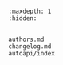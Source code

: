 ```{include} ../README.md
```

```{toctree}
:maxdepth: 1
:hidden:


authors.md
changelog.md
autoapi/index
```

